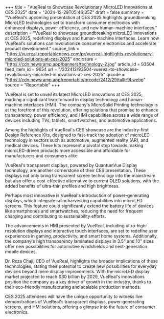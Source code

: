 +++
title = "VueReal to Showcase Revolutionary MicroLED Innovations at CES 2025"
date = "2024-12-29T05:46:35Z"
draft = false
summary = "VueReal's upcoming presentation at CES 2025 highlights groundbreaking MicroLED technologies set to transform consumer electronics with enhanced displays, power efficiency, and new human-machine interfaces."
description = "VueReal to showcase groundbreaking microLED innovations at CES 2025, redefining displays and human-machine interfaces. Learn how VueReal's solutions can revolutionize consumer electronics and accelerate product development."
source_link = "https://vuereal.reportablenews.com/pr/vuereal-highlights-revolutionary-microled-solutions-at-ces-2025"
enclosure = "https://cdn.newsramp.app/banners/technology-2.jpg"
article_id = 93504
feed_item_id = 9654
url = "/202412/93504-vuereal-to-showcase-revolutionary-microled-innovations-at-ces-2025"
qrcode = "https://cdn.newsramp.app/reportable/qrcode/2412/29/talltr9I.webp"
source = "Reportable"
+++

<p>VueReal is set to unveil its latest MicroLED innovations at CES 2025, marking a significant leap forward in display technology and human-machine interfaces (HMI). The company's MicroSolid Printing technology is at the forefront of this revolution, offering solutions that promise to enhance transparency, power efficiency, and HMI capabilities across a wide range of devices including TVs, tablets, smartwatches, and automotive applications.</p><p>Among the highlights of VueReal's CES showcase are the industry-first Design Reference Kits, designed to fast-track the adoption of microLED technology in sectors such as automotive, augmented reality (AR), and medical devices. These kits represent a pivotal step towards making microLED-driven products more accessible and affordable for manufacturers and consumers alike.</p><p>VueReal's transparent displays, powered by QuantumVue Display technology, are another cornerstone of their CES presentation. These displays not only bring transparent screen technology into the mainstream but also offer a cost-effective alternative to current OLED solutions, with the added benefits of ultra-thin profiles and high brightness.</p><p>Perhaps most innovative is VueReal's introduction of power-generating displays, which integrate solar harvesting capabilities into microLED screens. This feature could significantly extend the battery life of devices like smartphones and smartwatches, reducing the need for frequent charging and contributing to sustainability efforts.</p><p>The advancements in HMI presented by VueReal, including ultra-high-resolution displays and interactive touch interfaces, are set to redefine user experiences in gaming, productivity, and smart home systems. Additionally, the company's high transparency laminated displays in 3.5" and 10" sizes offer new possibilities for automotive windshields and next-generation mobile devices.</p><p>Dr. Reza Chaji, CEO of VueReal, highlights the broader implications of these technologies, stating their potential to create new possibilities for everyday devices beyond mere display improvements. With the microLED display market projected to reach $30 billion by 2029, VueReal's innovations position the company as a key driver of growth in the industry, thanks to their eco-friendly manufacturing and scalable production methods.</p><p>CES 2025 attendees will have the unique opportunity to witness live demonstrations of VueReal's transparent displays, power-generating screens, and HMI solutions, offering a glimpse into the future of consumer electronics.</p>